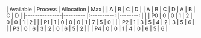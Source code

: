 | Available 	  | Process 	| Allocation 	     |     Max 	       |
| A | B | C | D |         	| A | B | C | D    | A | B | C | D   |
|---------------|---------	|:----------:	     |--------:	       |
|         	    | P0      	|   0 | 0 | 1 | 2  | 0 | 0 | 1 | 2 	 |
|           	  | P1      	|   1 | 0 | 0 | 0  | 1 | 7 | 5 | 0   |
|           	  | P2      	|   1 | 3 | 5 | 4  | 2 | 3 | 5 | 6 	 |
|           	  | P3      	|   0 | 6 | 3 | 2  | 0 | 6 | 5 | 2 	 |
|           	  | P4      	|   0 | 0 | 1 | 4  | 0 | 6 | 5 | 6 	 |
